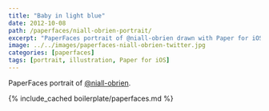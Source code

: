 ```yaml
---
title: "Baby in light blue"
date: 2012-10-08
path: /paperfaces/niall-obrien-portrait/
excerpt: "PaperFaces portrait of @niall-obrien drawn with Paper for iOS on an iPad."
image: ../../images/paperfaces-niall-obrien-twitter.jpg
categories: [paperfaces]
tags: [portrait, illustration, Paper for iOS]
---
```


PaperFaces portrait of [@niall-obrien](https://twitter.com/niall-obrien).

{% include_cached boilerplate/paperfaces.md %}
